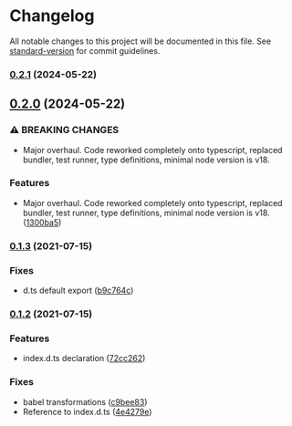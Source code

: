 # Changelog

All notable changes to this project will be documented in this file. See [standard-version](https://github.com/conventional-changelog/standard-version) for commit guidelines.

### [0.2.1](https://github.com/cmath10/jmask/compare/v0.2.0...v0.2.1) (2024-05-22)

## [0.2.0](https://github.com/cmath10/jmask/compare/v0.1.3...v0.2.0) (2024-05-22)


### ⚠ BREAKING CHANGES

* Major overhaul. Code reworked completely onto typescript, replaced bundler, test runner, type definitions, minimal node version is v18.

### Features

* Major overhaul. Code reworked completely onto typescript, replaced bundler, test runner, type definitions, minimal node version is v18. ([1300ba5](https://github.com/cmath10/jmask/commit/1300ba59cacc075a2082d366f3ae20821019a1c4))

### [0.1.3](https://github.com/cmath10/jmask/compare/v0.1.2...v0.1.3) (2021-07-15)


### Fixes

* d.ts default export ([b9c764c](https://github.com/cmath10/jmask/commit/b9c764c1f42e6403e69851079fe4a67404a32a21))

### [0.1.2](https://github.com/cmath10/jmask/compare/v0.1.1...v0.1.2) (2021-07-15)


### Features

* index.d.ts declaration ([72cc262](https://github.com/cmath10/jmask/commit/72cc262e363bc76da87c5128172979ce6d9e8831))


### Fixes

* babel transformations ([c9bee83](https://github.com/cmath10/jmask/commit/c9bee83a96e1359ce077865054dc70a7b539db18))
* Reference to index.d.ts ([4e4279e](https://github.com/cmath10/jmask/commit/4e4279ee6771d0dbf5bccea8912578f406ed676f))
